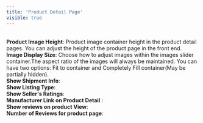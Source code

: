 ```yaml
---
title: 'Product Detail Page'
visible: true
---
```


<br>**Product Image Height**: Product image container height in the product detail pages. You can adjust the height of the product page in the front end.
<br>**Image Display Size**: Choose how to adjust images within the images slider container.The aspect ratio of the images will always be maintained. You can have two options: Fit to container and Completely Fill container(May be partially hidden).
<br>**Show Shipment Info**:
<br>**Show Listing Type**:
<br>**Show Seller's Ratings**:
<br>**Manufacturer Link on Product Detail**	:
<br>**Show reviews on product View**:
<br>**Number of Reviews for product page**: